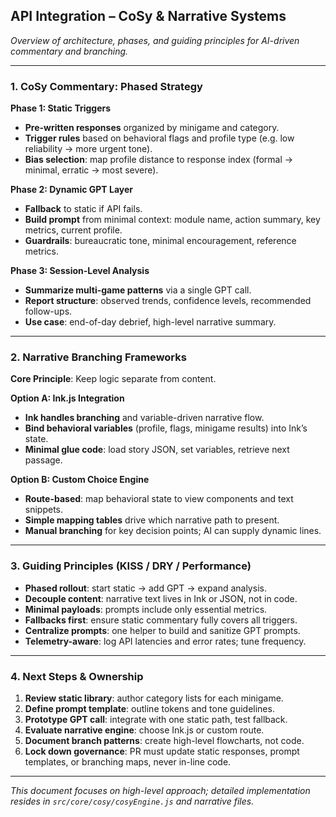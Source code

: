 ## API Integration – CoSy & Narrative Systems

_Overview of architecture, phases, and guiding principles for AI-driven commentary and branching._

---

### 1. CoSy Commentary: Phased Strategy

**Phase 1: Static Triggers**

- **Pre-written responses** organized by minigame and category.
- **Trigger rules** based on behavioral flags and profile type (e.g. low reliability → more urgent tone).
- **Bias selection**: map profile distance to response index (formal → minimal, erratic → most severe).

**Phase 2: Dynamic GPT Layer**

- **Fallback** to static if API fails.
- **Build prompt** from minimal context: module name, action summary, key metrics, current profile.
- **Guardrails**: bureaucratic tone, minimal encouragement, reference metrics.

**Phase 3: Session-Level Analysis**

- **Summarize multi-game patterns** via a single GPT call.
- **Report structure**: observed trends, confidence levels, recommended follow-ups.
- **Use case**: end-of-day debrief, high-level narrative summary.

---

### 2. Narrative Branching Frameworks

**Core Principle**: Keep logic separate from content.

**Option A: Ink.js Integration**

- **Ink handles branching** and variable-driven narrative flow.
- **Bind behavioral variables** (profile, flags, minigame results) into Ink’s state.
- **Minimal glue code**: load story JSON, set variables, retrieve next passage.

**Option B: Custom Choice Engine**

- **Route-based**: map behavioral state to view components and text snippets.
- **Simple mapping tables** drive which narrative path to present.
- **Manual branching** for key decision points; AI can supply dynamic lines.

---

### 3. Guiding Principles (KISS / DRY / Performance)

- **Phased rollout**: start static → add GPT → expand analysis.
- **Decouple content**: narrative text lives in Ink or JSON, not in code.
- **Minimal payloads**: prompts include only essential metrics.
- **Fallbacks first**: ensure static commentary fully covers all triggers.
- **Centralize prompts**: one helper to build and sanitize GPT prompts.
- **Telemetry-aware**: log API latencies and error rates; tune frequency.

---

### 4. Next Steps & Ownership

1. **Review static library**: author category lists for each minigame.
2. **Define prompt template**: outline tokens and tone guidelines.
3. **Prototype GPT call**: integrate with one static path, test fallback.
4. **Evaluate narrative engine**: choose Ink.js or custom route.
5. **Document branch patterns**: create high-level flowcharts, not code.
6. **Lock down governance**: PR must update static responses, prompt templates, or branching maps, never in-line code.

---

_This document focuses on high-level approach; detailed implementation resides in `src/core/cosy/cosyEngine.js` and narrative files._
